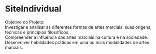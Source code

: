 # SiteIndividual
Objetivo do Projeto:  <br>
Investigar e analisar as diferentes formas de artes marciais, suas origens, técnicas e princípios filosóficos. <br>
Compreender a influência das artes marciais na cultura e na sociedade. <br>
Desenvolver habilidades práticas em uma ou mais modalidades de artes marciais.
